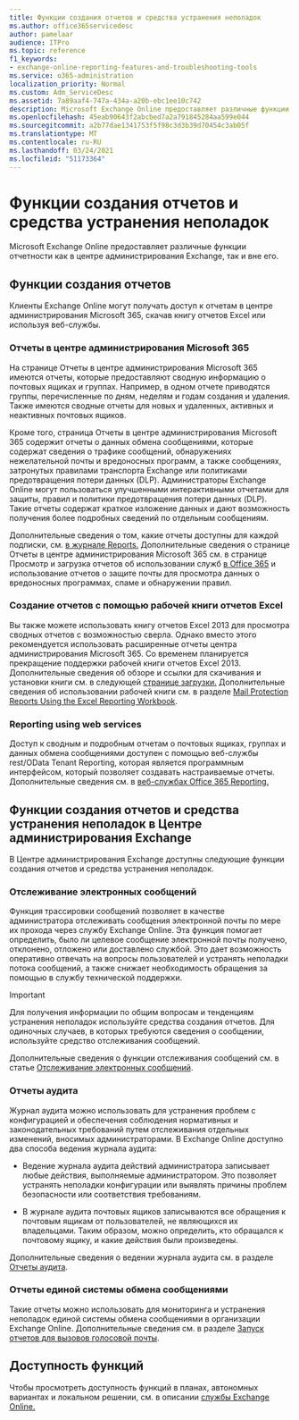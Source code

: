 ```yaml
---
title: Функции создания отчетов и средства устранения неполадок
ms.author: office365servicedesc
author: pamelaar
audience: ITPro
ms.topic: reference
f1_keywords:
- exchange-online-reporting-features-and-troubleshooting-tools
ms.service: o365-administration
localization_priority: Normal
ms.custom: Adm_ServiceDesc
ms.assetid: 7a89aaf4-747a-434a-a20b-ebc1ee10c742
description: Microsoft Exchange Online предоставляет различные функции отчетности как в центре администрирования Exchange, так и вне его.
ms.openlocfilehash: 45eab90643f2abcbed7a2a791845284aa599e044
ms.sourcegitcommit: a2b77dae1341753f5f98c3d3b39d70454c3ab05f
ms.translationtype: MT
ms.contentlocale: ru-RU
ms.lasthandoff: 03/24/2021
ms.locfileid: "51173364"
---
```

# <a name="reporting-features-and-troubleshooting-tools"></a>Функции создания отчетов и средства устранения неполадок

Microsoft Exchange Online предоставляет различные функции отчетности как в центре администрирования Exchange, так и вне его.
  
## <a name="reporting-features"></a>Функции создания отчетов

Клиенты Exchange Online могут получать доступ к отчетам в центре администрирования Microsoft 365, скачав книгу отчетов Excel или используя веб-службы.
  
### <a name="reporting-in-the-microsoft-365-admin-center"></a>Отчеты в центре администрирования Microsoft 365

На странице Отчеты в центре администрирования Microsoft 365 имеются отчеты, которые предоставляют сводную информацию о почтовых ящиках и группах. Например, в одном отчете приводятся группы, перечисленные по дням, неделям и годам создания и удаления. Также имеются сводные отчеты для новых и удаленных, активных и неактивных почтовых ящиков. 
  
Кроме того, страница Отчеты в центре администрирования Microsoft 365 содержит отчеты о данных обмена сообщениями, которые содержат сведения о трафике сообщений, обнаружениях нежелательной почты и вредоносных программ, а также сообщениях, затронутых правилами транспорта Exchange или политиками предотвращения потери данных (DLP). Администраторы Exchange Online могут пользоваться улучшенными интерактивными отчетами для защиты, правил и политики предотвращения потери данных (DLP). Такие отчеты содержат краткое изложение данных и дают возможность получения более подробных сведений по отдельным сообщениям.
  
Дополнительные сведения о том, какие отчеты доступны для каждой подписки, см. [в журнале Reports.](../office-365-platform-service-description/reports.md) Дополнительные сведения о странице Отчеты в центре администрирования Microsoft 365 см. в странице Просмотр и загрузка отчетов об использовании служб [в Office 365](/microsoft-365/admin/activity-reports/activity-reports) и использование отчетов о защите почты для просмотра данных о вредоносных программах, спаме и обнаружении правил. [](/exchange/monitoring/use-mail-protection-reports)
  
### <a name="reporting-using-the-excel-reporting-workbook"></a>Создание отчетов с помощью рабочей книги отчетов Excel

Вы также можете использовать книгу отчетов Excel 2013 для просмотра сводных отчетов с возможностью сверла. Однако вместо этого рекомендуется использовать расширенные отчеты центра администрирования Microsoft 365. Со временем планируется прекращение поддержки рабочей книги отчетов Excel 2013. Дополнительные сведения об обзоре и ссылки для скачивания и установки книги см. в следующей [странице загрузки.](https://go.microsoft.com/fwlink/p/?LinkId=271776) Дополнительные сведения об использовании рабочей книги см. в разделе [Mail Protection Reports Using the Excel Reporting Workbook](/previous-versions/exchange-server/exchange-150/jj945734(v=exchg.150)).     
  
### <a name="reporting-using-web-services"></a>Reporting using web services

Доступ к сводным и подробным отчетам о почтовых ящиках, группах и данных обмена сообщениями доступен с помощью веб-службы rest/OData Tenant Reporting, которая является программным интерфейсом, который позволяет создавать настраиваемые отчеты. Дополнительные сведения см. в [веб-службах Office 365 Reporting.](/previous-versions/office/developer/o365-enterprise-developers/jj984325(v=office.15))
  
## <a name="reporting-features-and-troubleshooting-tools-in-the-eac"></a>Функции создания отчетов и средства устранения неполадок в Центре администрирования Exchange

В Центре администрирования Exchange доступны следующие функции создания отчетов и средства устранения неполадок.
  
### <a name="trace-an-email-message"></a>Отслеживание электронных сообщений

Функция трассировки сообщений позволяет в качестве администратора отслеживать сообщения электронной почты по мере их прохода через службу Exchange Online. Эта функция помогает определить, было ли целевое сообщение электронной почты получено, отклонено, отложено или доставлено службой. Это дает возможность оперативно отвечать на вопросы пользователей и устранять неполадки потока сообщений, а также снижает необходимость обращения за помощью в службу технической поддержки.
  
> [!IMPORTANT]
> Для получения информации по общим вопросам и тенденциям устранения неполадок используйте средства создания отчетов. Для одиночных случаев, в которых требуются сведения о сообщении, используйте средство отслеживания сообщений. 
  
Дополнительные сведения о функции отслеживания сообщений см. в статье [Отслеживание электронных сообщений](/exchange/monitoring/trace-an-email-message/trace-an-email-message).
  
### <a name="auditing-reports"></a>Отчеты аудита

Журнал аудита можно использовать для устранения проблем с конфигурацией и обеспечения соблюдения нормативных и законодательных требований путем отслеживания отдельных изменений, вносимых администраторами. В Exchange Online доступно два способа ведения журнала аудита:
  
- Ведение журнала аудита действий администратора записывает любые действия, выполняемые администратором. Это позволяет устранять неполадки конфигурации или выявлять причины проблем безопасности или соответствия требованиям. 
    
- В журнале аудита почтовых ящиков записываются все обращения к почтовым ящикам от пользователей, не являющихся их владельцами. Таким образом, можно определить, кто обращался к почтовому ящику, и какие действия были произведены. 
    
Дополнительные сведения о ведении журнала аудита см. в разделе [Отчеты аудита](/exchange/security-and-compliance/exchange-auditing-reports/exchange-auditing-reports).
  
### <a name="unified-messaging-reports"></a>Отчеты единой системы обмена сообщениями

Такие отчеты можно использовать для мониторинга и устранения неполадок единой системы обмена сообщениями в организации Exchange Online. Дополнительные сведения см. в разделе [Запуск отчетов для вызовов голосовой почты](/exchange/voice-mail-unified-messaging/run-voice-mail-call-reports/run-voice-mail-call-reports).
  
## <a name="feature-availability"></a>Доступность функций

Чтобы просмотреть доступность функций в планах, автономных вариантах и локальном решении, см. в описании [службы Exchange Online.](exchange-online-service-description.md)

